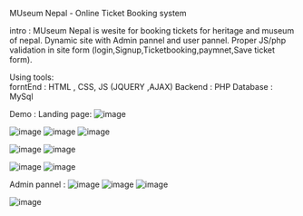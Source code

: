 MUseum Nepal  - Online Ticket Booking system 

intro : MUseum Nepal is  wesite for booking tickets for heritage and museum  of nepal.
        Dynamic site with Admin pannel and user pannel. Proper JS/php validation in site form (login,Signup,Ticketbooking,paymnet,Save ticket form).
       

Using tools:  
       forntEnd : HTML , CSS, JS (JQUERY ,AJAX)
       Backend  : PHP
       Database : MySql


  Demo :
  Landing page:
  ![image](https://user-images.githubusercontent.com/69428947/184124523-1bc8dc4a-2155-4846-a57d-88caee496c55.png)

![image](https://user-images.githubusercontent.com/69428947/184125466-50831e77-5b2c-4fa6-9a0f-ca676b7e252e.png)
![image](https://user-images.githubusercontent.com/69428947/184125531-0759cd5f-8cf5-43d5-a8e9-52b54fd873a2.png)
![image](https://user-images.githubusercontent.com/69428947/184126029-f109a1c8-3f95-49a6-9a0d-4e2d78cf9533.png)

![image](https://user-images.githubusercontent.com/69428947/184123359-5072e5ca-9f83-43a2-8c36-58542a02852a.png)
![image](https://user-images.githubusercontent.com/69428947/184123453-61bcf53e-917a-480a-9463-28cbf558d441.png)

![image](https://user-images.githubusercontent.com/69428947/184123601-9ceeb732-bf5f-42d4-9a69-84c2a1d8e611.png)
![image](https://user-images.githubusercontent.com/69428947/184123715-3d805b55-864a-407e-aef6-576b28bf86f8.png)

Admin pannel :
![image](https://user-images.githubusercontent.com/69428947/184124064-8d7eeacc-f49f-4a5d-bd33-11931bc2a4d1.png)
![image](https://user-images.githubusercontent.com/69428947/184124163-6110fb05-d6eb-4d8f-aa73-485872cb3a08.png)
![image](https://user-images.githubusercontent.com/69428947/184124381-f7586925-cf16-4593-8196-70b221e2611e.png)

![image](https://user-images.githubusercontent.com/69428947/184124444-7efefc06-a0b6-4b59-ab11-fbc3d5588e44.png)

